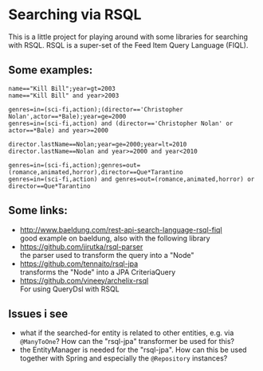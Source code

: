 # Searching via RSQL

This is a little project for playing around with some libraries for searching with RSQL.
RSQL is a super-set of the Feed Item Query Language (FIQL). 

## Some examples:

    name=="Kill Bill";year=gt=2003
    name=="Kill Bill" and year>2003
    
    genres=in=(sci-fi,action);(director=='Christopher Nolan',actor==*Bale);year=ge=2000
    genres=in=(sci-fi,action) and (director=='Christopher Nolan' or actor==*Bale) and year>=2000
    
    director.lastName==Nolan;year=ge=2000;year=lt=2010
    director.lastName==Nolan and year>=2000 and year<2010
    
    genres=in=(sci-fi,action);genres=out=(romance,animated,horror),director==Que*Tarantino
    genres=in=(sci-fi,action) and genres=out=(romance,animated,horror) or director==Que*Tarantino

## Some links:

* http://www.baeldung.com/rest-api-search-language-rsql-fiql  
good example on baeldung, also with the following library
* https://github.com/jirutka/rsql-parser  
the parser used to transform the query into a "Node"
* https://github.com/tennaito/rsql-jpa  
transforms the "Node" into a JPA CriteriaQuery
* https://github.com/vineey/archelix-rsql  
For using QueryDsl with RSQL

## Issues i see

* what if the searched-for entity is related to other entities, e.g. via `@ManyToOne`? How can the "rsql-jpa"
transformer be used for this?
* the EntityManager is needed for the "rsql-jpa". How can this be used together with Spring and especially the
`@Repository` instances?